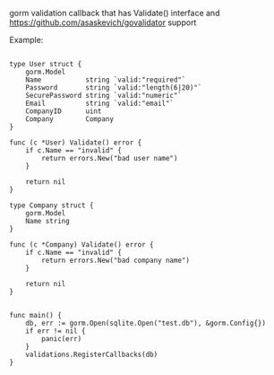 gorm validation callback that has Validate() interface and https://github.com/asaskevich/govalidator support

Example:

```

type User struct {
	gorm.Model
	Name           string `valid:"required"`
	Password       string `valid:"length(6|20)"`
	SecurePassword string `valid:"numeric"`
	Email          string `valid:"email"`
	CompanyID      uint
	Company        Company
}

func (c *User) Validate() error {
	if c.Name == "invalid" {
		return errors.New("bad user name")
	}

	return nil
}

type Company struct {
	gorm.Model
	Name string
}

func (c *Company) Validate() error {
	if c.Name == "invalid" {
		return errors.New("bad company name")
	}

	return nil
}


func main() {
	db, err := gorm.Open(sqlite.Open("test.db"), &gorm.Config{})
	if err != nil {
		panic(err)
	}
	validations.RegisterCallbacks(db)
}
```